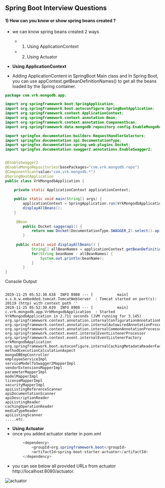 ## Spring Boot Interview Questions

#### 1) How can you know or show spring beans created ?

* we can know spring beans created 2 ways
  * 1) Using ApplicationContext
  * 2) Using Actuator
  
* **Using ApplicationContext**
* Adding ApplicationContent in SpringBoot Main class and In Spring Boot, you can use appContext.getBeanDefinitionNames() to get all the beans loaded by the Spring container.

```Java
package com.vrk.mongodb.app;

import org.springframework.boot.SpringApplication;
import org.springframework.boot.autoconfigure.SpringBootApplication;
import org.springframework.context.ApplicationContext;
import org.springframework.context.annotation.Bean;
import org.springframework.context.annotation.ComponentScan;
import org.springframework.data.mongodb.repository.config.EnableMongoRepositories;

import springfox.documentation.builders.RequestHandlerSelectors;
import springfox.documentation.spi.DocumentationType;
import springfox.documentation.spring.web.plugins.Docket;
import springfox.documentation.swagger2.annotations.EnableSwagger2;


@EnableSwagger2
@EnableMongoRepositories(basePackages="com.vrk.mongodb.repo")
@ComponentScan(value="com.vrk.mongodb.*")
@SpringBootApplication
public class VrkMongodbApplication {
	
	private static ApplicationContext applicationContext;

	public static void main(String[] args) {
		applicationContext = SpringApplication.run(VrkMongodbApplication.class, args);
		displayAllBeans();
	}
   
	 @Bean
	    public Docket saggerapi() {
	        return new Docket(DocumentationType.SWAGGER_2).select().apis(RequestHandlerSelectors.basePackage("com.vrk.mongodb.controller")).build();
	    }
	 
	 public static void displayAllBeans() {
	        String[] allBeanNames = applicationContext.getBeanDefinitionNames();
	        for(String beanName : allBeanNames) {
	            System.out.println(beanName);
	        }
	    }
}
```
Console Output

```Console

2019-11-25 05:52:30.638  INFO 8980 --- [           main] o.s.b.w.embedded.tomcat.TomcatWebServer  : Tomcat started on port(s): 20119 (http) with context path ''
2019-11-25 05:52:30.639  INFO 8980 --- [           main] c.vrk.mongodb.app.VrkMongodbApplication  : Started VrkMongodbApplication in 2.711 seconds (JVM running for 3.145)
org.springframework.context.annotation.internalConfigurationAnnotationProcessor
org.springframework.context.annotation.internalAutowiredAnnotationProcessor
org.springframework.context.annotation.internalCommonAnnotationProcessor
org.springframework.context.event.internalEventListenerProcessor
org.springframework.context.event.internalEventListenerFactory
vrkMongodbApplication
org.springframework.boot.autoconfigure.internalCachingMetadataReaderFactory
methodExecutionCalculationAspect
mongoDBEmpController
employeeServiceImpl
serviceModelToSwagger2MapperImpl
vendorExtensionsMapperImpl
parameterMapperImpl
modelMapperImpl
licenseMapperImpl
securityMapperImpl
apiListingReferenceScanner
apiDocumentationScanner
apiDescriptionReader
apiListingReader
cachingOperationReader
mediaTypeReader
apiListingScanner
.....etc.

``` 
  
* **Using Actuator**
* once you added actuator starter in pom.xml

```Java
        <dependency>
		    <groupId>org.springframework.boot</groupId>
		    <artifactId>spring-boot-starter-actuator</artifactId>
		</dependency>
```
* you can see below all provided URLs from actuator http://localhost:8080/actuator.

![actuator](https://github.com/veerrajukakarla434/vrk-core-java-programming/blob/master/resources/images/actuator.JPG)		  
  
  
 